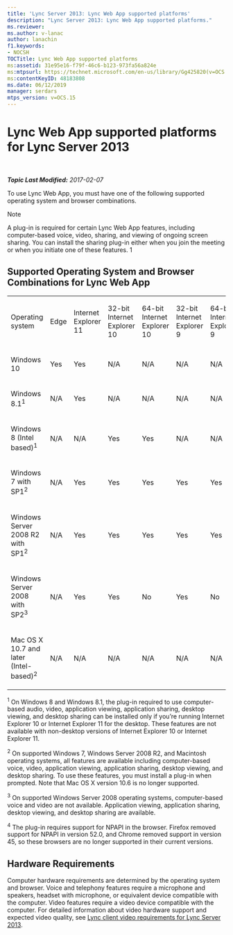 ```yaml
---
title: 'Lync Server 2013: Lync Web App supported platforms'
description: "Lync Server 2013: Lync Web App supported platforms."
ms.reviewer: 
ms.author: v-lanac
author: lanachin
f1.keywords:
- NOCSH
TOCTitle: Lync Web App supported platforms
ms:assetid: 31e95e16-f79f-46c6-b123-973fa56a824e
ms:mtpsurl: https://technet.microsoft.com/en-us/library/Gg425820(v=OCS.15)
ms:contentKeyID: 48183808
ms.date: 06/12/2019
manager: serdars
mtps_version: v=OCS.15
---
```


# Lync Web App supported platforms for Lync Server 2013

<div data-xmlns="http://www.w3.org/1999/xhtml">

<div class="topic" data-xmlns="http://www.w3.org/1999/xhtml" data-msxsl="urn:schemas-microsoft-com:xslt" data-cs="https://msdn.microsoft.com/">

<div data-asp="https://msdn2.microsoft.com/asp">



</div>

<div id="mainSection">

<div id="mainBody">

<span> </span>

_**Topic Last Modified:** 2017-02-07_

To use Lync Web App, you must have one of the following supported operating system and browser combinations.

<div>


> [!NOTE]  
> A plug-in is required for certain Lync Web App features, including computer-based voice, video, sharing, and viewing of ongoing screen sharing. You can install the sharing plug-in either when you join the meeting or when you initiate one of these features. 1<BR>



</div>

<div>

## Supported Operating System and Browser Combinations for Lync Web App


<table style="width:100%;">
<colgroup>
<col style="width: 9%" />
<col style="width: 9%" />
<col style="width: 9%" />
<col style="width: 9%" />
<col style="width: 9%" />
<col style="width: 9%" />
<col style="width: 9%" />
<col style="width: 9%" />
<col style="width: 9%" />
<col style="width: 9%" />
<col style="width: 9%" />
</colgroup>
<tbody>
<tr class="odd">
<td><p>Operating system</p></td>
<td><p>Edge</p></td>
<td><p>Internet Explorer 11</p></td>
<td><p>32-bit Internet Explorer 10</p></td>
<td><p>64-bit Internet Explorer 10</p></td>
<td><p>32-bit Internet Explorer 9</p></td>
<td><p>64-bit Internet Explorer 9</p></td>
<td><p>Firefox 32-bit<sup>4</sup></p></td>
<td><p>Firefox 64-bit<sup>4</sup></p></td>
<td><p>Safari</p></td>
<td><p>Chrome<sup>4</sup></p></td>
</tr>
<tr class="even">
<td><p>Windows 10</p></td>
<td><p>Yes</p></td>
<td><p>Yes</p></td>
<td><p>N/A</p></td>
<td><p>N/A</p></td>
<td><p>N/A</p></td>
<td><p>N/A</p></td>
<td><p>No</p></td>
<td><p>No</p></td>
<td><p>N/A</p></td>
<td><p>No</p></td>
</tr>
<tr class="odd">
<td><p>Windows 8.1<sup>1</sup></p></td>
<td><p>N/A</p></td>
<td><p>Yes</p></td>
<td><p>N/A</p></td>
<td><p>N/A</p></td>
<td><p>N/A</p></td>
<td><p>N/A</p></td>
<td><p>No</p></td>
<td><p>No</p></td>
<td><p>N/A</p></td>
<td><p>No</p></td>
</tr>
<tr class="even">
<td><p>Windows 8 (Intel based)<sup>1</sup></p></td>
<td><p>N/A</p></td>
<td><p>N/A</p></td>
<td><p>Yes</p></td>
<td><p>Yes</p></td>
<td><p>N/A</p></td>
<td><p>N/A</p></td>
<td><p>No</p></td>
<td><p>No</p></td>
<td><p>N/A</p></td>
<td><p>No</p></td>
</tr>
<tr class="odd">
<td><p>Windows 7 with SP1<sup>2</sup></p></td>
<td><p>N/A</p></td>
<td><p>Yes</p></td>
<td><p>Yes</p></td>
<td><p>Yes</p></td>
<td><p>Yes</p></td>
<td><p>Yes</p></td>
<td><p>No</p></td>
<td><p>No</p></td>
<td><p>N/A</p></td>
<td><p>No</p></td>
</tr>
<tr class="even">
<td><p>Windows Server 2008 R2 with SP1<sup>2</sup></p></td>
<td><p>N/A</p></td>
<td><p>Yes</p></td>
<td><p>Yes</p></td>
<td><p>Yes</p></td>
<td><p>Yes</p></td>
<td><p>Yes</p></td>
<td><p>No</p></td>
<td><p>No</p></td>
<td><p>N/A</p></td>
<td><p>No</p></td>
</tr>
<tr class="odd">
<td><p>Windows Server 2008 with SP2<sup>3</sup></p></td>
<td><p>N/A</p></td>
<td><p>Yes</p></td>
<td><p>Yes</p></td>
<td><p>No</p></td>
<td><p>Yes</p></td>
<td><p>No</p></td>
<td><p>No</p></td>
<td><p>No</p></td>
<td><p>N/A</p></td>
<td><p>No</p></td>
</tr>
<tr class="even">
<td><p>Mac OS X 10.7 and later (Intel-based)<sup>2</sup></p></td>
<td><p>N/A</p></td>
<td><p>N/A</p></td>
<td><p>N/A</p></td>
<td><p>N/A</p></td>
<td><p>N/A</p></td>
<td><p>N/A</p></td>
<td><p>No</p></td>
<td><p>No</p></td>
<td><p>Yes</p></td>
<td><p>No</p></td>
</tr>
</tbody>
</table>


<sup>1</sup> On Windows 8 and Windows 8.1, the plug-in required to use computer-based audio, video, application viewing, application sharing, desktop viewing, and desktop sharing can be installed only if you’re running Internet Explorer 10 or Internet Explorer 11 for the desktop. These features are not available with non-desktop versions of Internet Explorer 10 or Internet Explorer 11.

<sup>2</sup> On supported Windows 7, Windows Server 2008 R2, and Macintosh operating systems, all features are available including computer-based voice, video, application viewing, application sharing, desktop viewing, and desktop sharing. To use these features, you must install a plug-in when prompted. Note that Mac OS X version 10.6 is no longer supported.

<sup>3</sup> On supported Windows Server 2008 operating systems, computer-based voice and video are not available. Application viewing, application sharing, desktop viewing, and desktop sharing are available.

<sup>4</sup>  The plug-in requires support for NPAPI in the browser. Firefox removed support for NPAPI in version 52.0, and Chrome removed support in version 45, so these browsers are no longer supported in their current versions.

</div>

<div>

## Hardware Requirements

Computer hardware requirements are determined by the operating system and browser. Voice and telephony features require a microphone and speakers, headset with microphone, or equivalent device compatible with the computer. Video features require a video device compatible with the computer. For detailed information about video hardware support and expected video quality, see [Lync client video requirements for Lync Server 2013](lync-server-2013-lync-client-video-requirements.md).

</div>

</div>

<span> </span>

</div>

</div>

</div>

